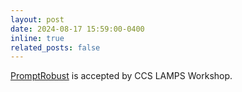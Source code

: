 ```yaml
---
layout: post
date: 2024-08-17 15:59:00-0400
inline: true
related_posts: false
---
```


[PromptRobust](https://dl.acm.org/doi/pdf/10.1145/3689217.3690621) is accepted by CCS LAMPS Workshop.
